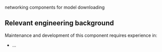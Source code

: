 networking components for model downloading

## Relevant engineering background

Maintenance and development of this component requires experience in:

- ...
